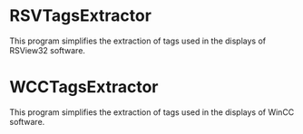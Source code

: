 # RSVTagsExtractor

This program simplifies the extraction of tags used in the displays of RSView32 software.

# WCCTagsExtractor

This program simplifies the extraction of tags used in the displays of WinCC software.
